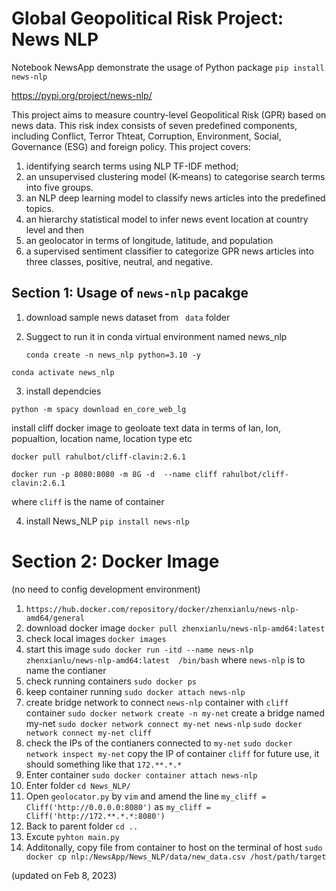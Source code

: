 # Global Geopolitical Risk Project: News NLP

Notebook NewsApp demonstrate the usage of Python package `pip install news-nlp`

https://pypi.org/project/news-nlp/

This project aims to measure country-level Geopolitical Risk (GPR) based on news data. This risk index consists of seven predefined components, including Conflict, Terror Thteat, Corruption, Environment, Social, Governance (ESG) and foreign policy. This project covers:

1. identifying search terms using NLP TF-IDF method;
2. an unsupervised clustering model (K-means) to categorise search terms into five groups.
3. an NLP deep learning model to classify news articles into the predefined topics.
4. an hierarchy statistical model to infer news event location at country level and then
5. an geolocator in terms of longitude, latitude, and population
6. a supervised sentiment classifier to categorize GPR news articles into three classes, positive, neutral, and negative.

## Section 1:   Usage of `news-nlp` pacakge

1. download sample news dataset from ` data` folder 
2. Suggect to run it in conda virtual environment named news_nlp

   `conda create -n news_nlp python=3.10 -y`

`conda activate news_nlp`

3. install dependcies

`python -m spacy download en_core_web_lg`

install cliff docker image to geoloate text data in terms of lan, lon, popualtion, location name, location type etc

   `docker pull rahulbot/cliff-clavin:2.6.1`

   `docker run -p 8080:8080 -m 8G -d  --name cliff rahulbot/cliff-clavin:2.6.1`

where `cliff` is the name of container

4. install News_NLP `pip install news-nlp`

# Section 2: Docker Image

(no need to config development environment)

1. `https://hub.docker.com/repository/docker/zhenxianlu/news-nlp-amd64/general`
2. download docker image `docker pull zhenxianlu/news-nlp-amd64:latest`
3. check local images `docker images`
4. start this image `sudo docker run -itd --name news-nlp zhenxianlu/news-nlp-amd64:latest  /bin/bash` where `news-nlp` is to name the contianer
5. check running containers `sudo docker ps`
6. keep container running `sudo docker attach news-nlp`
7. create bridge network to connect `news-nlp` container with `cliff` container
   `sudo docker network create -n my-net`  create a bridge named my-net
   `sudo docker network connect my-net news-nlp`
   `sudo docker network connect my-net cliff`
8. check the IPs of the contianers connected to `my-net`
   `sudo docker network inspect my-net`
   copy the IP of container `cliff` for future use, it should something like that `172.**.*.*`
9. Enter container `sudo docker container attach news-nlp`
10. Enter folder  `cd News_NLP/`
11. Open `geolocator.py` by `vim` and amend the line `my_cliff = Cliff('http://0.0.0.0:8080')` as `my_cliff = Cliff('http://172.**.*.*:8080')`
12. Back to parent folder `cd ..`
13. Excute `pyhton main.py`
14. Additonally, copy file from  container to host on the terminal of host
    `sudo docker cp nlp:/NewsApp/News_NLP/data/new_data.csv /host/path/target`

   (updated on Feb 8, 2023)

